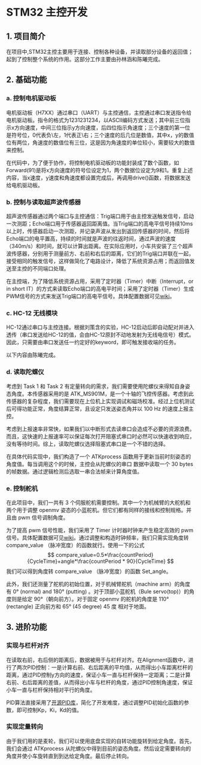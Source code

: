 # STM32 主控开发

## 1. 项目简介

在项目中,STM32主控主要用于连接、控制各种设备，并读取部分设备的返回值；起到了控制整个系统的作用。这部分工作主要由孙林涵和陈曦完成。

## 2. 基础功能

### a. 控制电机驱动板

电机驱动板（H7XX）通过串口（UART）与主控通信，主控通过串口发送指令给电机驱动板。指令的格式为1231231234，以ASCII编码方式发送；其中前三位指示x方向速度，中间三位指示y方向速度，后四位指示角速度；三个速度的第一位是符号位，0代表负\左，1代表正\右；三个速度的后几位是数值，其中x，y的数值位有两位，角速度的数值位有三位，这是因为角速度的单位较小，需要较大的数值来控制。

在代码中，为了便于协作，将控制电机驱动板的功能封装成了数个函数，如Forward(91)是将x方向速度的符号位设定为1，两个数据位设定为9和1。重复上述内容，当x速度，y速度和角速度都设置完成后，再调用drive()函数，将数据发送给电机驱动板。

### b. 控制与读取超声波传感器

超声波传感器通过两个端口与主控通信：Trig端口用于由主控发送触发信号，启动一次测距；Echo端口用于传感器返回距离值。当Trig端口的高电平信号持续10ms以上时，传感器启动一次测距，并记录声波从发出到返回传感器的时间，然后将Echo端口的电平置高，持续的时间就是声波的往返时间，通过声波的速度（340m/s）和时间，就可以计算出距离。在实际应用时，小车共安装了三个超声波传感器，分别用于测量前方、右前和右后的距离，它们的Trig端口并联在一起，接受相同的触发信号，这样做简化了电路设计，降低了系统资源占用；而返回值发送至主控的不同端口处理。

在主控端，为了降低系统资源占用，采用了定时器（Timer）中断（Interrupt，or in short IT）的方式来读取Echo端口的高电平时间；采用了定时器（Timer）生成PWM信号的方式来发送Trig端口的高电平信号。具体配置数据可见[wiki](https://github.com/ray24777/tdps2023/wiki/%E8%B6%85%E5%A3%B0%E6%B3%A2%E6%B5%8B%E8%B7%9D-STM32%E5%AE%9E%E7%8E%B0-%E4%BE%A7%E9%9D%A2%E5%AF%B9%E9%BD%90)。

### c. HC-12 无线模块

HC-12通过串口与主控连接。根据刘策含的实验，HC-12启动后即自动配对并进入透传（串口发送给HC-12的值，会由HC-12原封不动地发射为无线电信号）模式。因此，只需要由串口发送任一约定好的keyword，即可触发接收端的任务。

以下内容由陈曦完成。
### d. 读取陀螺仪

考虑到 Task 1 和 Task 2 有定量转向的需求，我们需要使用陀螺仪来得知自身姿态角度。本传感器采用的是 ATK_MS901M，是一个十轴的飞控传感器。考虑到此传感器的复杂程度，我们需要现在上位机上实现调试和磁场校准。经过上位机测试后可得功能正常，角度结算正常，且设定只发送姿态角并以 100 Hz 的速度上报主控。

考虑到上报速率非常快，如果我们以中断形式去读串口会造成不必要的资源浪费。而且，这快速的上报速率可以保证每次打开阻塞式串口时必然可以快速收到响应，没有等待时间。综上，读取陀螺仪选择阻塞式串口是一个不错的选择。

在具体代码实现中，我们构造了一个 ATKprocess 函数用于更新当前时刻姿态的角度值。每当调用这个的时候，主控会从陀螺仪的串口 数据中读取一个 30 bytes 的帧数据。通过逻辑检测后选取一串合法帧来计算角度值。

### e. 控制舵机

在此项目中，我们一共有 3 个伺服舵机需要控制。其中一个为机械臂的大舵机和两个用于调整 openmv 姿态的小蓝舵机。但它们都有同样的接线和控制规格。并且由 pwm 信号调制角度。

为了提高 pwm 信号性能，我们采用了 Timer 计时器时钟来产生稳定高效的 pwm 信号。具体配置数据可见[wiki](https://github.com/ray24777/tdps2023/wiki/%E8%B6%85%E5%A3%B0%E6%B3%A2%E6%B5%8B%E8%B7%9D-STM32%E5%AE%9E%E7%8E%B0-%E4%BE%A7%E9%9D%A2%E5%AF%B9%E9%BD%90)。通过调整和构造时钟频率，我们只需实现角度转 compare_value （脉冲宽度）的函数就行。使用一下的公式
$$
compare_value=0.5*\frac{countPeriod}{CycleTime}+angle*\frac{countPeriod * 90}{CycleTime}
$$
我们可以得到角度转 compare_value （脉冲宽度）的函数 Set_angle。

此外，我们还测量了舵机的初始位置，对于机械臂舵机（machine arm）的角度有 0° (normal) and 180° (putting) 。对于顶部小蓝舵机（Bule servo(top)）的角度则是给定 90°（朝向前方）。对于固定 openmv 的舵机的角度是 110° (rectangle) 正向前方和 65° (45 degree) 45 度 相对于地面。

## 3. 进阶功能

### 实现与栏杆对齐

在读取右前，右后侧的距离后，数据被用于与栏杆对齐。在Alignment函数中，进行了两次PID控制：一是计算右前、右后距离的平均值，从而得出小车距离栏杆的距离，通过PID控制y方向的速度，保证小车一直与栏杆保持一定距离；二是计算右前、右后距离的差值，从而得出小车与栏杆的角度，通过PID控制角速度，保证小车一直与栏杆保持相对平行的角度。

PID算法直接采用了[开源PID库](https://github.com/Majid-Derhambakhsh/PID-Library)，简化了开发难度，通过调整PID初始化函数的参数，即可控制Kp，Ki，Kd的值。

### 实现定量转向

由于我们用的是麦轮，我们可以使用底盘实现的自转功能旋转到给定角度。首先，我们会通过 ATKprocess 从陀螺仪中得到目前的姿态角度。然后设定需要转向的角度并使小车旋转直到到达给定角度。最后停止转向。
